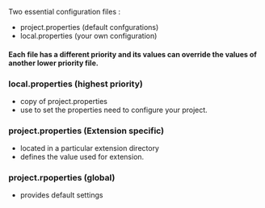 Two essential configuration files :
- project.properties (default confgurations)
- local.properties (your own configuration)

#### Each file has a different priority and its values can override the values of another lower priority file.

### local.properties (highest priority)
  - copy of project.properties
  - use to set the properties need to configure your project.
  
### project.properties (Extension specific)
  - located in a particular extension directory
  - defines the value used for extension.
  
### project.rpoperties (global)
  - provides default settings
